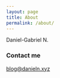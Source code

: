 ```yaml
---
layout: page
title: About
permalink: /about/
---
```


Daniel-Gabriel N.

### Contact me

[blog@danieln.xyz](mailto:blog@danieln.xyz)
